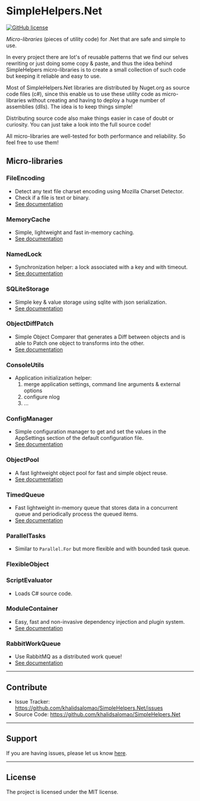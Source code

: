 SimpleHelpers.Net
=================

[![GitHub license](https://img.shields.io/badge/license-MIT-brightgreen.svg?maxAge=3600&style=flat-square)](https://raw.githubusercontent.com/khalidsalomao/SimpleHelpers.Net/master/SimpleHelpers/LICENSE.txt)


*Micro-libraries* (pieces of utility code) for .Net that are safe and simple to use.

In every project there are lot's of reusable patterns that we find our selves rewriting or just doing some copy & paste, and thus the idea behind SimpleHelpers micro-libraries is to create a small collection of such code but keeping it reliable and easy to use.


Most of SimpleHelpers.Net libraries are distributed by Nuget.org as source code files (c#), since this enable us to use these utility code as micro-libraries without creating and having to deploy a huge number of assemblies (dlls). The idea is to keep things simple!

Distributing source code also make things easier in case of doubt or curiosity. You can just take a look into the full source code!


All micro-libraries are well-tested for both performance and reliability. So feel free to use them!


Micro-libraries
---------------

### FileEncoding

- Detect any text file charset encoding using Mozilla Charset Detector.
- Check if a file is text or binary.
- [See documentation](docs/fileencoding.md)

### MemoryCache

- Simple, lightweight and fast in-memory caching.
- [See documentation](docs/memorycache.md)

### NamedLock

- Synchronization helper: a lock associated with a key and with timeout.
- [See documentation](docs/namedlock.md)

### SQLiteStorage

- Simple key & value storage using sqlite with json serialization.
- [See documentation](docs/sqlitestorage.md)

### ObjectDiffPatch

- Simple Object Comparer that generates a Diff between objects and is able to Patch one object to transforms into the other.
- [See documentation](docs/objectdiffpatch.md)

### ConsoleUtils

- Application initialization helper:
    1. merge application settings, command line arguments & external options
    2. configure nlog
    3. ...

### ConfigManager

- Simple configuration manager to get and set the values in the AppSettings section of the default configuration file.
- [See documentation](docs/configmanager.md)

### ObjectPool

- A fast lightweight object pool for fast and simple object reuse.
- [See documentation](docs/objectpool.md)

### TimedQueue

- Fast lightweight in-memory queue that stores data in a concurrent queue and periodically process the queued items.
- [See documentation](docs/timedqueue.md)

### ParallelTasks

- Similar to `Parallel.For` but more flexible and with bounded task queue.

### FlexibleObject

### ScriptEvaluator

- Loads C# source code.

### ModuleContainer

- Easy, fast and non-invasive dependency injection and plugin system.
- [See documentation](docs/modulecontainer.md)

### RabbitWorkQueue

- Use RabbitMQ as a distributed work queue!
- [See documentation](https://github.com/khalidsalomao/SimpleHelpers.Net.RabbitMQ)


-----

Contribute
----------

- Issue Tracker: https://github.com/khalidsalomao/SimpleHelpers.Net/issues
- Source Code: https://github.com/khalidsalomao/SimpleHelpers.Net

-----

Support
-------

If you are having issues, please let us know [here](https://github.com/khalidsalomao/SimpleHelpers.Net/issues).

-----

License
-------

The project is licensed under the MIT license.
